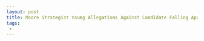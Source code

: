 ```yaml
---
layout: post
title: Moore Strategist Young Allegations Against Candidate Falling Apart
tags:
 -
---
```


